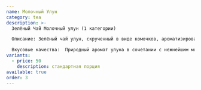 ```yaml
---
name: Молочный Улун
category: tea
description: >-
  Зелёный Чай Молочный улун (1 категории)  

  Описание: Зелёный чай улун, скрученный в виде комочков, ароматизирован молочным экстрактом.  

  Вкусовые качества:  Природный аромат улуна в сочетании с нежнейшим молочным оттенком и легким сладким сливочно-карамельным вкусом, лишенный терпкости, Настой чая – насыщенно золотистый.
variants:
  - price: 50
    description: стандартная порция
available: true
order: 3
---
```

